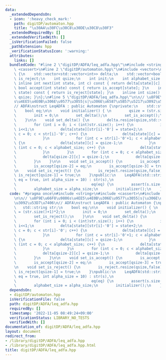```yaml
---
data:
  _extendedDependsOn:
  - icon: ':heavy_check_mark:'
    path: digitDP/automaton.hpp
    title: "\u30AA\u30FC\u30C8\u30DE\u30C8\u30F3"
  _extendedRequiredBy: []
  _extendedVerifiedWith: []
  _isVerificationFailed: false
  _pathExtension: hpp
  _verificationStatusIcon: ':warning:'
  attributes:
    links: []
  bundledCode: "#line 2 \"digitDP/ADFA/leq_adfa.hpp\"\n#include <string>\n#include\
    \ <cassert>\n#line 2 \"digitDP/automaton.hpp\"\n#include <vector>\n\nstruct Automaton\
    \ {\n    std::vector<std::vector<int>> delta;\n    std::vector<bool> is_accept,\
    \ is_reject;\n    int qsize;\n    int init;\n    int alphabet_size = 10;\n   \
    \ inline int next(int state, int c) const { return delta[state][c]; }\n    inline\
    \ bool accept(int state) const { return is_accept[state]; }\n    inline bool reject(int\
    \ state) const { return is_reject[state]; }\n    inline int size() const {return\
    \ qsize; }\n};\n#line 5 \"digitDP/ADFA/leq_adfa.hpp\"\n\n// \u8F9E\u66F8\u9806\
    s\u4EE5\u4E0B\u306E\u9577\u3055|s|\u306E\u6587\u5B57\u5217\u3092\u53D7\u7406\n\
    // ADFA\nstruct LeqADFA : public Automaton {\nprivate:\n    std::string str;\n\
    \    bool eq;\n\n    void initializer() { \n        qsize = (str.size()+1)*2;\n\
    \        init = 0;\n        set_delta();\n        set_is_accept();\n        set_is_reject();\n\
    \    }\n\n    void set_delta() {\n        delta.resize(qsize,std::vector<int>(alphabet_size,0));\n\
    \        for (int i = 0; i < (int)str.size(); i++) {\n            int state =\
    \ i<<1;\n            delta[state][str[i]-'0'] = state+2;\n            for (int\
    \ c = 0; c < str[i]-'0'; c++) {\n                delta[state][c] = state+1;\n\
    \            }\n            for (int c = str[i]-'0'+1; c < alphabet_size; c++)\
    \ {\n                delta[state][c] = qsize-1;\n            }\n            for\
    \ (int c = 0; c < alphabet_size; c++) {\n                delta[state+1][c] = state+3;\n\
    \            }\n        }\n        for (int c = 0; c < alphabet_size; c++) {\n\
    \            delta[qsize-2][c] = qsize-1;\n            delta[qsize-1][c] = qsize-1;\n\
    \        }\n    }\n\n    void set_is_accept() {\n        is_accept.resize(qsize,false);\n\
    \        is_accept[qsize-2] = eq;\n        is_accept[qsize-3] = true;\n    }\n\
    \n    void set_is_reject() {\n        is_reject.resize(qsize,false);\n       \
    \ is_reject[qsize-1] = true;\n    }\npublic:\n    LeqADFA(std::string s, bool\
    \ eq = true, int alpha_size = 10) : str(s),\n                                \
    \                                  eq(eq) {\n        assert(s.size() >= 1);\n\
    \        alphabet_size = alpha_size;\n        initializer();\n    }\n};\n"
  code: "#pragma once\n#include <string>\n#include <cassert>\n#include \"digitDP/automaton.hpp\"\
    \n\n// \u8F9E\u66F8\u9806s\u4EE5\u4E0B\u306E\u9577\u3055|s|\u306E\u6587\u5B57\u5217\
    \u3092\u53D7\u7406\n// ADFA\nstruct LeqADFA : public Automaton {\nprivate:\n \
    \   std::string str;\n    bool eq;\n\n    void initializer() { \n        qsize\
    \ = (str.size()+1)*2;\n        init = 0;\n        set_delta();\n        set_is_accept();\n\
    \        set_is_reject();\n    }\n\n    void set_delta() {\n        delta.resize(qsize,std::vector<int>(alphabet_size,0));\n\
    \        for (int i = 0; i < (int)str.size(); i++) {\n            int state =\
    \ i<<1;\n            delta[state][str[i]-'0'] = state+2;\n            for (int\
    \ c = 0; c < str[i]-'0'; c++) {\n                delta[state][c] = state+1;\n\
    \            }\n            for (int c = str[i]-'0'+1; c < alphabet_size; c++)\
    \ {\n                delta[state][c] = qsize-1;\n            }\n            for\
    \ (int c = 0; c < alphabet_size; c++) {\n                delta[state+1][c] = state+3;\n\
    \            }\n        }\n        for (int c = 0; c < alphabet_size; c++) {\n\
    \            delta[qsize-2][c] = qsize-1;\n            delta[qsize-1][c] = qsize-1;\n\
    \        }\n    }\n\n    void set_is_accept() {\n        is_accept.resize(qsize,false);\n\
    \        is_accept[qsize-2] = eq;\n        is_accept[qsize-3] = true;\n    }\n\
    \n    void set_is_reject() {\n        is_reject.resize(qsize,false);\n       \
    \ is_reject[qsize-1] = true;\n    }\npublic:\n    LeqADFA(std::string s, bool\
    \ eq = true, int alpha_size = 10) : str(s),\n                                \
    \                                  eq(eq) {\n        assert(s.size() >= 1);\n\
    \        alphabet_size = alpha_size;\n        initializer();\n    }\n};\n"
  dependsOn:
  - digitDP/automaton.hpp
  isVerificationFile: false
  path: digitDP/ADFA/leq_adfa.hpp
  requiredBy: []
  timestamp: '2022-11-05 08:49:24+09:00'
  verificationStatus: LIBRARY_NO_TESTS
  verifiedWith: []
documentation_of: digitDP/ADFA/leq_adfa.hpp
layout: document
redirect_from:
- /library/digitDP/ADFA/leq_adfa.hpp
- /library/digitDP/ADFA/leq_adfa.hpp.html
title: digitDP/ADFA/leq_adfa.hpp
---
```


